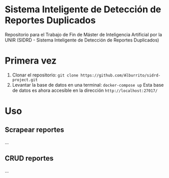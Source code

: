 # Sistema Inteligente de Detección de Reportes Duplicados

Repositorio para el Trabajo de Fin de Máster de Inteligencia Artificial por la UNIR (SIDRD - Sistema Inteligente de Detección de Reportes Duplicados)

# Primera vez

1. Clonar el repositorio:
   `git clone https://github.com/Alburrito/sidrd-project.git`
2. Levantar la base de datos en una terminal:
   `docker-compose up`
Esta base de datos es ahora accesible en la dirección `http://localhost:27017/`


# Uso

## Scrapear reportes

...

## CRUD reportes

...
